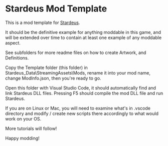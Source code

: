 # Stardeus Mod Template

This is a mod template for [Stardeus](https://store.steampowered.com/app/1380910/Stardeus/).

It should be the definitive example for anything moddable in this game, and will be
extended over time to contain at least one example of any moddable aspect.

See subfolders for more readme files on how to create Artwork, and Definitions.

Copy the Template folder (this folder) in Stardeus_Data\StreamingAssets\Mods\,
rename it into your mod name, change ModInfo.json, then you're ready to go.

Open this folder with Visual Studio Code, it should automatically find and link
Stardeus DLL files. Pressing F5 should compile the mod DLL file and run Stardeus.

If you are on Linux or Mac, you will need to examine what's in .vscode directory
and modify / create new scripts there accordingly to what would work on your OS.

More tutorials will follow!

Happy modding!